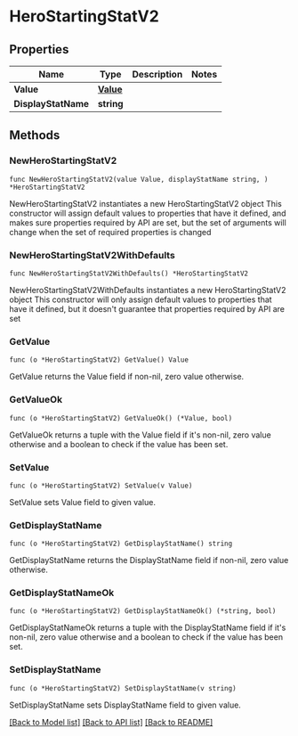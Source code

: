 # HeroStartingStatV2

## Properties

Name | Type | Description | Notes
------------ | ------------- | ------------- | -------------
**Value** | [**Value**](Value.md) |  | 
**DisplayStatName** | **string** |  | 

## Methods

### NewHeroStartingStatV2

`func NewHeroStartingStatV2(value Value, displayStatName string, ) *HeroStartingStatV2`

NewHeroStartingStatV2 instantiates a new HeroStartingStatV2 object
This constructor will assign default values to properties that have it defined,
and makes sure properties required by API are set, but the set of arguments
will change when the set of required properties is changed

### NewHeroStartingStatV2WithDefaults

`func NewHeroStartingStatV2WithDefaults() *HeroStartingStatV2`

NewHeroStartingStatV2WithDefaults instantiates a new HeroStartingStatV2 object
This constructor will only assign default values to properties that have it defined,
but it doesn't guarantee that properties required by API are set

### GetValue

`func (o *HeroStartingStatV2) GetValue() Value`

GetValue returns the Value field if non-nil, zero value otherwise.

### GetValueOk

`func (o *HeroStartingStatV2) GetValueOk() (*Value, bool)`

GetValueOk returns a tuple with the Value field if it's non-nil, zero value otherwise
and a boolean to check if the value has been set.

### SetValue

`func (o *HeroStartingStatV2) SetValue(v Value)`

SetValue sets Value field to given value.


### GetDisplayStatName

`func (o *HeroStartingStatV2) GetDisplayStatName() string`

GetDisplayStatName returns the DisplayStatName field if non-nil, zero value otherwise.

### GetDisplayStatNameOk

`func (o *HeroStartingStatV2) GetDisplayStatNameOk() (*string, bool)`

GetDisplayStatNameOk returns a tuple with the DisplayStatName field if it's non-nil, zero value otherwise
and a boolean to check if the value has been set.

### SetDisplayStatName

`func (o *HeroStartingStatV2) SetDisplayStatName(v string)`

SetDisplayStatName sets DisplayStatName field to given value.



[[Back to Model list]](../README.md#documentation-for-models) [[Back to API list]](../README.md#documentation-for-api-endpoints) [[Back to README]](../README.md)


